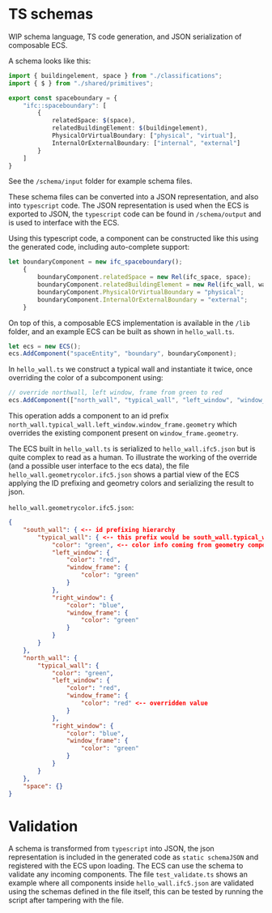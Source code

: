 # TS schemas

WIP schema language, TS code generation, and JSON serialization of composable ECS.

A schema looks like this:
```ts
import { buildingelement, space } from "./classifications";
import { $ } from "./shared/primitives";

export const spaceboundary = {
    "ifc::spaceboundary": [
        {
            relatedSpace: $(space),
            relatedBuildingElement: $(buildingelement),
            PhysicalOrVirtualBoundary: ["physical", "virtual"],
            InternalOrExternalBoundary: ["internal", "external"]
        }
    ]
}
```

See the `/schema/input` folder for example schema files.

These schema files can be converted into a JSON representation, and also into `typescript` code. The JSON representation is used when the ECS is exported to JSON, the `typescript` code can be found in `/schema/output` and is used to interface with the ECS.

Using this typescript code, a component can be constructed like this using the generated code, including auto-complete support:

```ts
let boundaryComponent = new ifc_spaceboundary();
    {
        boundaryComponent.relatedSpace = new Rel(ifc_space, space);
        boundaryComponent.relatedBuildingElement = new Rel(ifc_wall, wall));
        boundaryComponent.PhysicalOrVirtualBoundary = "physical";
        boundaryComponent.InternalOrExternalBoundary = "external";
    }
```

On top of this, a composable ECS implementation is available in the `/lib` folder, and an example ECS can be built as shown in `hello_wall.ts`.

```ts
let ecs = new ECS();
ecs.AddComponent("spaceEntity", "boundary", boundaryComponent);

```

In `hello_wall.ts` we construct a typical wall and instantiate it twice, once overriding the color of a subcomponent using:

```ts
// override northwall, left window, frame from green to red
ecs.AddComponent(["north_wall", "typical_wall", "left_window", "window_frame"], redGeometryComponent);

```

This operation adds a component to an id prefix `north_wall.typical_wall.left_window.window_frame.geometry` which overrides the existing component present on `window_frame.geometry`.

The ECS built in `hello_wall.ts` is serialized to `hello_wall.ifc5.json` but is quite complex to read as a human. To illustrate the working of the override (and a possible user interface to the ecs data), the file `hello_wall.geometrycolor.ifc5.json` shows a partial view of the ECS applying the ID prefixing and geometry colors and serializing the result to json.

`hello_wall.geometrycolor.ifc5.json`:
```json
{
    "south_wall": { <-- id prefixing hierarchy
        "typical_wall": { <-- this prefix would be south_wall.typical_wall
            "color": "green", <-- color info coming from geometry component
            "left_window": {
                "color": "red",
                "window_frame": {
                    "color": "green"
                }
            },
            "right_window": {
                "color": "blue",
                "window_frame": {
                    "color": "green"
                }
            }
        }
    },
    "north_wall": {
        "typical_wall": {
            "color": "green",
            "left_window": {
                "color": "red",
                "window_frame": {
                    "color": "red" <-- overridden value
                }
            },
            "right_window": {
                "color": "blue",
                "window_frame": {
                    "color": "green"
                }
            }
        }
    },
    "space": {}
}
```

# Validation

A schema is transformed from `typescript` into JSON, the json representation is included in the generated code as `static schemaJSON` and registered with the ECS upon loading. The ECS can use the schema to validate any incoming components. The file `test_validate.ts` shows an example where all components inside `hello_wall.ifc5.json` are validated using the schemas defined in the file itself, this can be tested by running the script after tampering with the file.